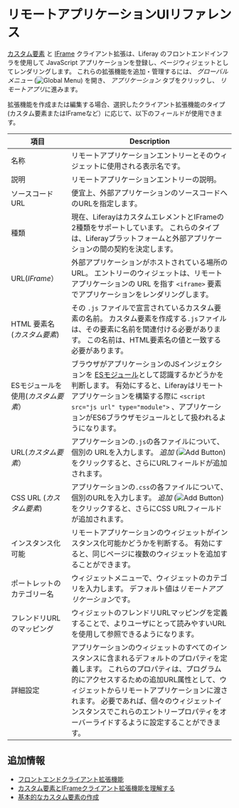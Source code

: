 # リモートアプリケーションUIリファレンス
<!-- TASK: Rename article and add reference material for the other four client extensions; also, maybe reconsider the use of "remote" and "external"-->
[カスタム要素](./understanding-custom-element-and-iframe-client-extensions.md#using-custom-elements) と [IFrame](./understanding-custom-element-and-iframe-client-extensions.md#using-iframes) クライアント拡張は、Liferay のフロントエンドインフラを使用して JavaScript アプリケーションを登録し、ページウィジェットとしてレンダリングします。 これらの拡張機能を追加・管理するには、 *グローバルメニュー* (![Global Menu](../../../images/icon-applications-menu.png)) を開き、 *アプリケーション* タブをクリックし、 *リモートアプリ*に進みます。

拡張機能を作成または編集する場合、選択したクライアント拡張機能のタイプ(カスタム要素またはIFrameなど）に応じて、以下のフィールドが使用できます。

| 項目                   | Description                                                                                                                                                                                                                                       |
| -------------------- | ------------------------------------------------------------------------------------------------------------------------------------------------------------------------------------------------------------------------------------------------- |
| 名称                   | リモートアプリケーションエントリーとそのウィジェットに使用される表示名です。                                                                                                                                                                                                            |
| 説明                   | リモートアプリケーションエントリーの説明。                                                                                                                                                                                                                             |
| ソースコードURL            | 便宜上、外部アプリケーションのソースコードへのURLを指定します。                                                                                                                                                                                                                 |
| 種類                   | 現在、LiferayはカスタムエレメントとIFrameの2種類をサポートしています。 これらのタイプは、Liferayプラットフォームと外部アプリケーションの間の契約を決定します。                                                                                                                                                        |
| URL(*IFrame*）        | 外部アプリケーションがホストされている場所のURL。 エントリーのウィジェットは、リモートアプリケーションの URL を指す `<iframe>` 要素でアプリケーションをレンダリングします。                                                                                                                                            |
| HTML 要素名 (*カスタム要素*)  | その `.js` ファイルで宣言されているカスタム要素の名前。 カスタム要素を作成する`.js`ファイルは、その要素に名前を関連付ける必要があります。 この名前は、HTML要素名の値と一致する必要があります。                                                                                                                                          |
| ESモジュールを使用(*カスタム要素*） | ブラウザがアプリケーションのJSインジェクションを [ESモジュール](https://developer.mozilla.org/en-US/docs/Web/JavaScript/Guide/Modules)として認識するかどうかを判断します。 有効にすると、Liferayはリモートアプリケーションを構築する際に `<script src="js url" type="module">` 、アプリケーションがES6ブラウザモジュールとして扱われるようになります。 |
| URL(*カスタム要素*）        | アプリケーションの`.js`の各ファイルについて、個別の URLを入力します。 *追加* (![Add Button](../../../images/icon-plus.png)) をクリックすると、さらにURLフィールドが追加されます。                                                                                                                          |
| CSS URL (*カスタム要素*)   | アプリケーションの`.css`の各ファイルについて、個別のURLを入力します。 *追加* (![Add Button](../../../images/icon-plus.png)) をクリックすると、さらにCSS URLフィールドが追加されます。                                                                                                                      |
| インスタンス化可能            | リモートアプリケーションのウィジェットがインスタンス化可能かどうかを判断する。 有効にすると、同じページに複数のウィジェットを追加することができます。                                                                                                                                                                       |
| ポートレットのカテゴリー名        | ウィジェットメニューで、ウィジェットのカテゴリを入力します。 デフォルト値は*リモートアプリケーション*です。                                                                                                                                                                                           |
| フレンドリURLのマッピング       | ウィジェットのフレンドリURLマッピングを定義することで、よりユーザにとって読みやすいURLを使用して参照できるようになります。                                                                                                                                                                                  |
| 詳細設定                 | アプリケーションのウィジェットのすべてのインスタンスに含まれるデフォルトのプロパティを定義します。 これらのプロパティは、プログラム的にアクセスするための追加URL属性として、ウィジェットからリモートアプリケーションに渡されます。 必要であれば、個々のウィジェットインスタンスでこれらのエントリープロパティをオーバーライドするように設定することができます。                                                                |

## 追加情報

* [フロントエンドクライアント拡張機能](../front-end-client-extensions.md)
* [カスタム要素とIFrameクライアント拡張機能を理解する](./understanding-custom-element-and-iframe-client-extensions.md)
* [基本的なカスタム要素の作成](./tutorials/creating-a-basic-custom-element.md)
